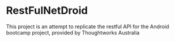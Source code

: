 RestFulNetDroid
===============
This project is an attempt to replicate the restful API for the Android bootcamp project, provided by Thoughtworks Australia

